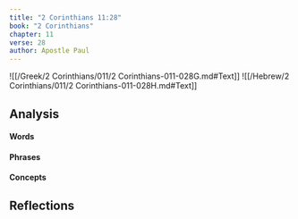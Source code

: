 ```yaml
---
title: "2 Corinthians 11:28"
book: "2 Corinthians"
chapter: 11
verse: 28
author: Apostle Paul
---
```

![[/Greek/2 Corinthians/011/2 Corinthians-011-028G.md#Text]]
![[/Hebrew/2 Corinthians/011/2 Corinthians-011-028H.md#Text]]

## Analysis

#### Words

#### Phrases

#### Concepts

## Reflections
